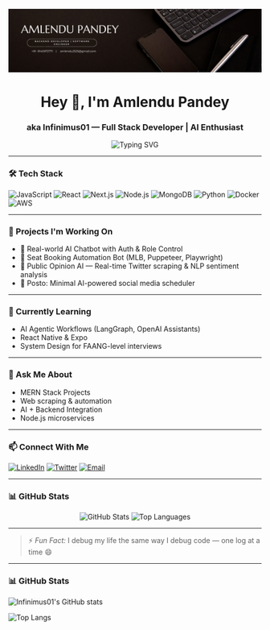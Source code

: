 <p align="center">
  <img src="https://github.com/Infinimus01/Infinimus01/blob/main/banner.png" alt="Banner" />
</p>


<h1 align="center">Hey 👋, I'm Amlendu Pandey</h1>
<h3 align="center">aka Infinimus01 — Full Stack Developer | AI Enthusiast</h3>

<p align="center">
  <img src="https://readme-typing-svg.demolab.com?font=Fira+Code&pause=1000&color=00F7FF&center=true&vCenter=true&width=435&lines=I+build+cool+AI+stuff+%F0%9F%A4%96;I+automate+the+web+%F0%9F%9A%80;MERN+%2B+AI+%3D+%F0%9F%94%A5;Let%E2%80%99s+build+the+future+with+code" alt="Typing SVG" />
</p>

---

### 🛠️ Tech Stack

![JavaScript](https://img.shields.io/badge/-JavaScript-black?style=flat-square&logo=javascript)
![React](https://img.shields.io/badge/-React-black?style=flat-square&logo=react)
![Next.js](https://img.shields.io/badge/-Next.js-black?style=flat-square&logo=next.js)
![Node.js](https://img.shields.io/badge/-Node.js-black?style=flat-square&logo=node.js)
![MongoDB](https://img.shields.io/badge/-MongoDB-black?style=flat-square&logo=mongodb)
![Python](https://img.shields.io/badge/-Python-black?style=flat-square&logo=python)
![Docker](https://img.shields.io/badge/-Docker-black?style=flat-square&logo=docker)
![AWS](https://img.shields.io/badge/-AWS-black?style=flat-square&logo=amazon-aws)

---

### 🔭 Projects I'm Working On

- 🤖 Real-world AI Chatbot with Auth & Role Control  
- 🎯 Seat Booking Automation Bot (MLB, Puppeteer, Playwright)  
- 🧠 Public Opinion AI — Real-time Twitter scraping & NLP sentiment analysis  
- 📅 Posto: Minimal AI-powered social media scheduler  

---

### 🌱 Currently Learning

- AI Agentic Workflows (LangGraph, OpenAI Assistants)  
- React Native & Expo  
- System Design for FAANG-level interviews  

---

### 💬 Ask Me About

- MERN Stack Projects  
- Web scraping & automation  
- AI + Backend Integration  
- Node.js microservices  

---

### 📫 Connect With Me

[![LinkedIn](https://img.shields.io/badge/-LinkedIn-blue?style=flat-square&logo=linkedin)](https://www.linkedin.com/in/your-link/)
[![Twitter](https://img.shields.io/badge/-@_infinimus-1DA1F2?style=flat-square&logo=twitter&logoColor=white)](https://twitter.com/_infinimus)
[![Email](https://img.shields.io/badge/-gaurau1611@gmail.com-D14836?style=flat-square&logo=gmail&logoColor=white)](mailto:gaurau1611@gmail.com)

---

### 📊 GitHub Stats

<p align="center">
  <img src="https://github-readme-stats.vercel.app/api?username=Infinimus01&show_icons=true&theme=radical" alt="GitHub Stats" />
  <img src="https://github-readme-stats.vercel.app/api/top-langs/?username=Infinimus01&layout=compact&theme=radical" alt="Top Languages" />
</p>

---

> ⚡ *Fun Fact:* I debug my life the same way I debug code — one log at a time 😄


---

### 📊 GitHub Stats

![Infinimus01's GitHub stats](https://github-readme-stats.vercel.app/api?username=Infinimus01&show_icons=true&theme=radical)

![Top Langs](https://github-readme-stats.vercel.app/api/top-langs/?username=Infinimus01&layout=compact&theme=radical)

